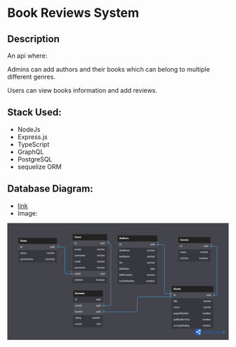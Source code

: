 # Book Reviews System

## Description

An api where:

Admins can add authors and their books which can belong to multiple different genres.

Users can view books information and add reviews.

## Stack Used:

- NodeJs
- Express.js
- TypeScript
- GraphQL
- PostgreSQL
- sequelize ORM

## Database Diagram:

- [link](https://dbdiagram.io/d/6325b2a00911f91ba5d1655b)
- Image:

![](https://github.com/MaryamMosad/book-reviews-api/blob/master/db-diagram.png?raw=true)
